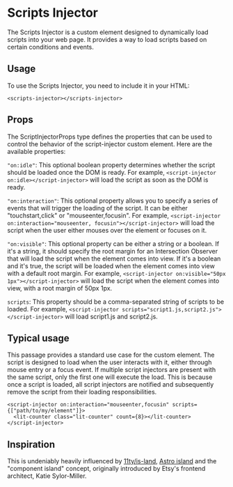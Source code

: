 # Scripts Injector

The Scripts Injector is a custom element designed to dynamically load scripts into your web page. It provides a way to load scripts based on certain conditions and events.

## Usage

To use the Scripts Injector, you need to include it in your HTML:

```tsx
<scripts-injector></scripts-injector>
```

## Props

The ScriptInjectorProps type defines the properties that can be used to control the behavior of the script-injector custom element. Here are the available properties:

`"on:idle"`: This optional boolean property determines whether the script should be loaded once the DOM is ready. For example, `<script-injector on:idle></script-injector>` will load the script as soon as the DOM is ready.

`"on:interaction"`: This optional property allows you to specify a series of events that will trigger the loading of the script. It can be either "touchstart,click" or "mouseenter,focusin". For example, `<script-injector on:interaction="mouseenter, focusin"></script-injector>` will load the script when the user either mouses over the element or focuses on it.

`"on:visible"`: This optional property can be either a string or a boolean. If it's a string, it should specify the root margin for an Intersection Observer that will load the script when the element comes into view. If it's a boolean and it's true, the script will be loaded when the element comes into view with a default root margin. For example, `<script-injector on:visible="50px 1px"></script-injector>` will load the script when the element comes into view, with a root margin of 50px 1px.

`scripts`: This property should be a comma-separated string of scripts to be loaded. For example, `<script-injector scripts="script1.js,script2.js"></script-injector>` will load script1.js and script2.js.

## Typical usage

This passage provides a standard use case for the custom element. The script is designed to load when the user interacts with it, either through mouse entry or a focus event. If multiple script injectors are present with the same script, only the first one will execute the load. This is because once a script is loaded, all script injectors are notified and subsequently remove the script from their loading responsibilities.

```tsx
<script-injector on:interaction="mouseenter,focusin" scripts={["path/to/my/element"]}>
  <lit-counter class="lit-counter" count={8}></lit-counter>
</script-injector>
```

## Inspiration

This is undeniably heavily influenced by [11ty/is-land](https://github.com/11ty/is-land), [Astro island](https://docs.astro.build/en/concepts/islands/) and the "component island" concept, originally introduced by Etsy's frontend architect, Katie Sylor-Miller.

